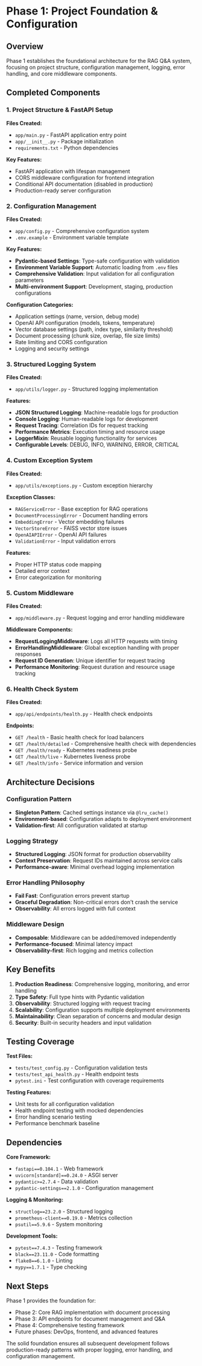 # Phase 1: Project Foundation & Configuration

## Overview

Phase 1 establishes the foundational architecture for the RAG Q&A system, focusing on project structure, configuration management, logging, error handling, and core middleware components.

## Completed Components

### 1. Project Structure & FastAPI Setup

**Files Created:**
- `app/main.py` - FastAPI application entry point
- `app/__init__.py` - Package initialization
- `requirements.txt` - Python dependencies

**Key Features:**
- FastAPI application with lifespan management
- CORS middleware configuration for frontend integration
- Conditional API documentation (disabled in production)
- Production-ready server configuration

### 2. Configuration Management

**Files Created:**
- `app/config.py` - Comprehensive configuration system
- `.env.example` - Environment variable template

**Key Features:**
- **Pydantic-based Settings**: Type-safe configuration with validation
- **Environment Variable Support**: Automatic loading from `.env` files
- **Comprehensive Validation**: Input validation for all configuration parameters
- **Multi-environment Support**: Development, staging, production configurations

**Configuration Categories:**
- Application settings (name, version, debug mode)
- OpenAI API configuration (models, tokens, temperature)
- Vector database settings (path, index type, similarity threshold)
- Document processing (chunk size, overlap, file size limits)
- Rate limiting and CORS configuration
- Logging and security settings

### 3. Structured Logging System

**Files Created:**
- `app/utils/logger.py` - Structured logging implementation

**Features:**
- **JSON Structured Logging**: Machine-readable logs for production
- **Console Logging**: Human-readable logs for development
- **Request Tracing**: Correlation IDs for request tracking
- **Performance Metrics**: Execution timing and resource usage
- **LoggerMixin**: Reusable logging functionality for services
- **Configurable Levels**: DEBUG, INFO, WARNING, ERROR, CRITICAL

### 4. Custom Exception System

**Files Created:**
- `app/utils/exceptions.py` - Custom exception hierarchy

**Exception Classes:**
- `RAGServiceError` - Base exception for RAG operations
- `DocumentProcessingError` - Document handling errors
- `EmbeddingError` - Vector embedding failures
- `VectorStoreError` - FAISS vector store issues
- `OpenAIAPIError` - OpenAI API failures
- `ValidationError` - Input validation errors

**Features:**
- Proper HTTP status code mapping
- Detailed error context
- Error categorization for monitoring

### 5. Custom Middleware

**Files Created:**
- `app/middleware.py` - Request logging and error handling middleware

**Middleware Components:**
- **RequestLoggingMiddleware**: Logs all HTTP requests with timing
- **ErrorHandlingMiddleware**: Global exception handling with proper responses
- **Request ID Generation**: Unique identifier for request tracing
- **Performance Monitoring**: Request duration and resource usage tracking

### 6. Health Check System

**Files Created:**
- `app/api/endpoints/health.py` - Health check endpoints

**Endpoints:**
- `GET /health` - Basic health check for load balancers
- `GET /health/detailed` - Comprehensive health check with dependencies
- `GET /health/ready` - Kubernetes readiness probe
- `GET /health/live` - Kubernetes liveness probe
- `GET /health/info` - Service information and version

## Architecture Decisions

### Configuration Pattern
- **Singleton Pattern**: Cached settings instance via `@lru_cache()`
- **Environment-based**: Configuration adapts to deployment environment
- **Validation-first**: All configuration validated at startup

### Logging Strategy
- **Structured Logging**: JSON format for production observability
- **Context Preservation**: Request IDs maintained across service calls
- **Performance-aware**: Minimal overhead logging implementation

### Error Handling Philosophy
- **Fail Fast**: Configuration errors prevent startup
- **Graceful Degradation**: Non-critical errors don't crash the service
- **Observability**: All errors logged with full context

### Middleware Design
- **Composable**: Middleware can be added/removed independently
- **Performance-focused**: Minimal latency impact
- **Observability-first**: Rich logging and metrics collection

## Key Benefits

1. **Production Readiness**: Comprehensive logging, monitoring, and error handling
2. **Type Safety**: Full type hints with Pydantic validation
3. **Observability**: Structured logging with request tracing
4. **Scalability**: Configuration supports multiple deployment environments
5. **Maintainability**: Clean separation of concerns and modular design
6. **Security**: Built-in security headers and input validation

## Testing Coverage

**Test Files:**
- `tests/test_config.py` - Configuration validation tests
- `tests/test_api_health.py` - Health endpoint tests
- `pytest.ini` - Test configuration with coverage requirements

**Testing Features:**
- Unit tests for all configuration validation
- Health endpoint testing with mocked dependencies
- Error handling scenario testing
- Performance benchmark baseline

## Dependencies

**Core Framework:**
- `fastapi==0.104.1` - Web framework
- `uvicorn[standard]==0.24.0` - ASGI server
- `pydantic>=2.7.4` - Data validation
- `pydantic-settings==2.1.0` - Configuration management

**Logging & Monitoring:**
- `structlog==23.2.0` - Structured logging
- `prometheus-client==0.19.0` - Metrics collection
- `psutil==5.9.6` - System monitoring

**Development Tools:**
- `pytest==7.4.3` - Testing framework
- `black==23.11.0` - Code formatting
- `flake8==6.1.0` - Linting
- `mypy==1.7.1` - Type checking

## Next Steps

Phase 1 provides the foundation for:
- Phase 2: Core RAG implementation with document processing
- Phase 3: API endpoints for document management and Q&A
- Phase 4: Comprehensive testing framework
- Future phases: DevOps, frontend, and advanced features

The solid foundation ensures all subsequent development follows production-ready patterns with proper logging, error handling, and configuration management.